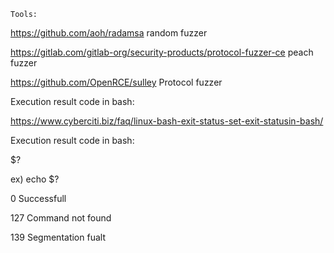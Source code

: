 `Tools:`

https://github.com/aoh/radamsa       random fuzzer

https://gitlab.com/gitlab-org/security-products/protocol-fuzzer-ce         peach fuzzer

https://github.com/OpenRCE/sulley      Protocol fuzzer


Execution result code in bash:

https://www.cyberciti.biz/faq/linux-bash-exit-status-set-exit-statusin-bash/


Execution result code in bash:

$?

ex) echo $?

0      Successfull

127   Command not found

139   Segmentation fualt
